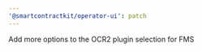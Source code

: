 ```yaml
---
'@smartcontractkit/operator-ui': patch
---
```


Add more options to the OCR2 plugin selection for FMS
